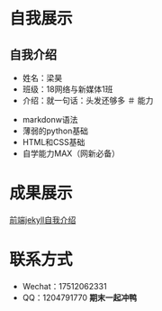 # 自我展示
## 自我介绍
* 姓名：梁昊
* 班级：18网络与新媒体1班
* 介绍：就一句话：头发还够多
＃ 能力
+ markdonw语法
+ 薄弱的python基础
+ HTML和CSS基础
+ 自学能力MAX（网新必备）
# 成果展示
[前端jekyll自我介绍](http://sweetiepiggy.gitee.io/jekyll-theme-basically-basic/)
# 联系方式
* Wechat：17512062331
* QQ：1204791770
**期末一起冲鸭**
